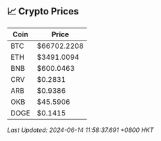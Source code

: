## 📈 Crypto Prices

| Coin | Price |
| ---- | ----- |
| BTC | $66702.2208 |
| ETH | $3491.0094 |
| BNB | $600.0463 |
| CRV | $0.2831 |
| ARB | $0.9386 |
| OKB | $45.5906 |
| DOGE | $0.1415 |

_Last Updated: 2024-06-14 11:58:37.691 +0800 HKT_